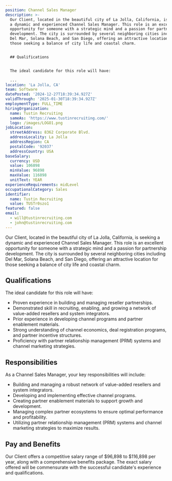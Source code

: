 ```yaml
---
position: Channel Sales Manager
description: >-
  Our Client, located in the beautiful city of La Jolla, California, is seeking
  a dynamic and experienced Channel Sales Manager. This role is an excellent
  opportunity for someone with a strategic mind and a passion for partnership
  development. The city is surrounded by several neighboring cities including
  Del Mar, Solana Beach, and San Diego, offering an attractive location for
  those seeking a balance of city life and coastal charm.


  ## Qualifications


  The ideal candidate for this role will have:

  ...
location: 'La Jolla, CA'
team: Software
datePosted: '2024-12-27T18:39:34.927Z'
validThrough: '2025-01-30T18:39:34.927Z'
employmentType: FULL_TIME
hiringOrganization:
  name: Tustin Recruiting
  sameAs: 'https://www.tustinrecruiting.com/'
  logo: /images/LOGO1.png
jobLocation:
  streetAddress: 8362 Corporate Blvd.
  addressLocality: La Jolla
  addressRegion: CA
  postalCode: '92037'
  addressCountry: USA
baseSalary:
  currency: USD
  value: 106898
  minValue: 96898
  maxValue: 116898
  unitText: YEAR
experienceRequirements: midLevel
occupationalCategory: Sales
identifier:
  name: Tustin Recruiting
  value: TUSTr0szo1
featured: false
email:
  - will@tustinrecruiting.com
  - john@tustinrecruiting.com
---
```




Our Client, located in the beautiful city of La Jolla, California, is seeking a dynamic and experienced Channel Sales Manager. This role is an excellent opportunity for someone with a strategic mind and a passion for partnership development. The city is surrounded by several neighboring cities including Del Mar, Solana Beach, and San Diego, offering an attractive location for those seeking a balance of city life and coastal charm.

## Qualifications

The ideal candidate for this role will have:

- Proven experience in building and managing reseller partnerships.
- Demonstrated skill in recruiting, enabling, and growing a network of value-added resellers and system integrators.
- Prior experience in developing channel programs and partner enablement materials.
- Strong understanding of channel economics, deal registration programs, and partner incentive structures.
- Proficiency with partner relationship management (PRM) systems and channel marketing strategies.

## Responsibilities

As a Channel Sales Manager, your key responsibilities will include:

- Building and managing a robust network of value-added resellers and system integrators.
- Developing and implementing effective channel programs.
- Creating partner enablement materials to support growth and development.
- Managing complex partner ecosystems to ensure optimal performance and profitability.
- Utilizing partner relationship management (PRM) systems and channel marketing strategies to maximize results.

## Pay and Benefits

Our Client offers a competitive salary range of $96,898 to $116,898 per year, along with a comprehensive benefits package. The exact salary offered will be commensurate with the successful candidate's experience and qualifications.
